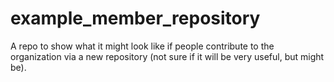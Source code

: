 # example_member_repository
A repo to show what it might look like if people contribute to the organization via a new repository (not sure if it will be very useful, but might be).
